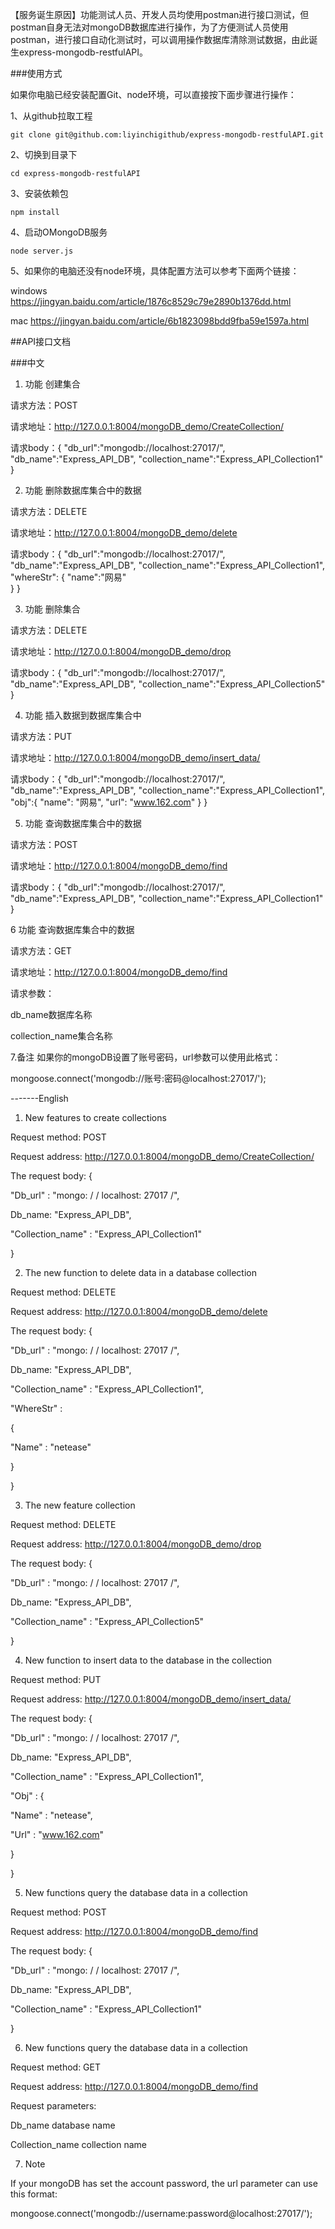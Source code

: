 【服务诞生原因】功能测试人员、开发人员均使用postman进行接口测试，但postman自身无法对mongoDB数据库进行操作，为了方便测试人员使用postman，进行接口自动化测试时，可以调用操作数据库清除测试数据，由此诞生express-mongodb-restfulAPI。

###使用方式

如果你电脑已经安装配置Git、node环境，可以直接按下面步骤进行操作：

1、从github拉取工程

```
git clone git@github.com:liyinchigithub/express-mongodb-restfulAPI.git
```
2、切换到目录下

```
cd express-mongodb-restfulAPI
```

3、安装依赖包

```
npm install
```

4、启动OMongoDB服务

```
node server.js
```

5、如果你的电脑还没有node环境，具体配置方法可以参考下面两个链接：

windows https://jingyan.baidu.com/article/1876c8529c79e2890b1376dd.html

mac https://jingyan.baidu.com/article/6b1823098bdd9fba59e1597a.html


##API接口文档

###中文

1. 功能   创建集合

请求方法：POST

请求地址：http://127.0.0.1:8004/mongoDB_demo/CreateCollection/

请求body：{
	"db_url":"mongodb://localhost:27017/",
	"db_name":"Express_API_DB",
	"collection_name":"Express_API_Collection1"
}

2. 功能   删除数据库集合中的数据

请求方法：DELETE

请求地址：http://127.0.0.1:8004/mongoDB_demo/delete

请求body：{
	"db_url":"mongodb://localhost:27017/",
	"db_name":"Express_API_DB",
	"collection_name":"Express_API_Collection1",
	"whereStr":
		{
			"name":"网易"			
		}
}

3. 功能   删除集合

请求方法：DELETE

请求地址：http://127.0.0.1:8004/mongoDB_demo/drop

请求body：{
	"db_url":"mongodb://localhost:27017/",
	"db_name":"Express_API_DB",
	"collection_name":"Express_API_Collection5"
}

4. 功能   插入数据到数据库集合中

请求方法：PUT

请求地址：http://127.0.0.1:8004/mongoDB_demo/insert_data/

请求body：{ 
	"db_url":"mongodb://localhost:27017/",
	"db_name":"Express_API_DB",
	"collection_name":"Express_API_Collection1",
	"obj":{
		"name": "网易",
		"url": "www.162.com"
		}
}

5. 功能   查询数据库集合中的数据

请求方法：POST

请求地址：http://127.0.0.1:8004/mongoDB_demo/find

请求body：{
		"db_url":"mongodb://localhost:27017/",
		"db_name":"Express_API_DB",
		"collection_name":"Express_API_Collection1"
}

6 功能   查询数据库集合中的数据

请求方法：GET

请求地址：http://127.0.0.1:8004/mongoDB_demo/find

请求参数：

db_name数据库名称

collection_name集合名称


7.备注
如果你的mongoDB设置了账号密码，url参数可以使用此格式：

mongoose.connect('mongodb://账号:密码@localhost:27017/');




-------English

1. New features to create collections

Request method: POST

Request address: http://127.0.0.1:8004/mongoDB_demo/CreateCollection/

The request body: {

"Db_url" : "mongo: / / localhost: 27017 /",

Db_name: "Express_API_DB",

"Collection_name" : "Express_API_Collection1"

}


2. The new function to delete data in a database collection

Request method: DELETE

Request address: http://127.0.0.1:8004/mongoDB_demo/delete

The request body: {

"Db_url" : "mongo: / / localhost: 27017 /",

Db_name: "Express_API_DB",

"Collection_name" : "Express_API_Collection1",

"WhereStr" :

{

"Name" : "netease"

}

}


3. The new feature collection

Request method: DELETE

Request address: http://127.0.0.1:8004/mongoDB_demo/drop

The request body: {

"Db_url" : "mongo: / / localhost: 27017 /",

Db_name: "Express_API_DB",

"Collection_name" : "Express_API_Collection5"

}


4. New function to insert data to the database in the collection

Request method: PUT

Request address: http://127.0.0.1:8004/mongoDB_demo/insert_data/

The request body: {

"Db_url" : "mongo: / / localhost: 27017 /",

Db_name: "Express_API_DB",

"Collection_name" : "Express_API_Collection1",

"Obj" : {

"Name" : "netease",

"Url" : "www.162.com"

}

}


5. New functions query the database data in a collection

Request method: POST

Request address: http://127.0.0.1:8004/mongoDB_demo/find

The request body: {

"Db_url" : "mongo: / / localhost: 27017 /",

Db_name: "Express_API_DB",

"Collection_name" : "Express_API_Collection1"

}


6. New functions query the database data in a collection

Request method: GET

Request address: http://127.0.0.1:8004/mongoDB_demo/find

Request parameters:

Db_name database name

Collection_name collection name

7. Note

If your mongoDB has set the account password, the url parameter can use this format:

mongoose.connect('mongodb://username:password@localhost:27017/');

